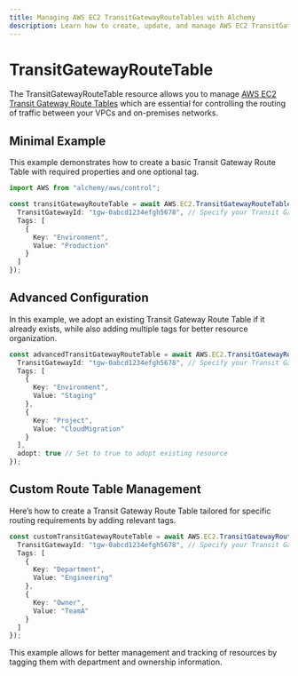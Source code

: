 ```yaml
---
title: Managing AWS EC2 TransitGatewayRouteTables with Alchemy
description: Learn how to create, update, and manage AWS EC2 TransitGatewayRouteTables using Alchemy Cloud Control.
---
```


# TransitGatewayRouteTable

The TransitGatewayRouteTable resource allows you to manage [AWS EC2 Transit Gateway Route Tables](https://docs.aws.amazon.com/ec2/latest/userguide/) which are essential for controlling the routing of traffic between your VPCs and on-premises networks.

## Minimal Example

This example demonstrates how to create a basic Transit Gateway Route Table with required properties and one optional tag.

```ts
import AWS from "alchemy/aws/control";

const transitGatewayRouteTable = await AWS.EC2.TransitGatewayRouteTable("myTransitGatewayRouteTable", {
  TransitGatewayId: "tgw-0abcd1234efgh5678", // Specify your Transit Gateway ID
  Tags: [
    {
      Key: "Environment",
      Value: "Production"
    }
  ]
});
```

## Advanced Configuration

In this example, we adopt an existing Transit Gateway Route Table if it already exists, while also adding multiple tags for better resource organization.

```ts
const advancedTransitGatewayRouteTable = await AWS.EC2.TransitGatewayRouteTable("advancedTransitGatewayRouteTable", {
  TransitGatewayId: "tgw-0abcd1234efgh5678", // Specify your Transit Gateway ID
  Tags: [
    {
      Key: "Environment",
      Value: "Staging"
    },
    {
      Key: "Project",
      Value: "CloudMigration"
    }
  ],
  adopt: true // Set to true to adopt existing resource
});
```

## Custom Route Table Management

Here’s how to create a Transit Gateway Route Table tailored for specific routing requirements by adding relevant tags.

```ts
const customTransitGatewayRouteTable = await AWS.EC2.TransitGatewayRouteTable("customTransitGatewayRouteTable", {
  TransitGatewayId: "tgw-0abcd1234efgh5678", // Specify your Transit Gateway ID
  Tags: [
    {
      Key: "Department",
      Value: "Engineering"
    },
    {
      Key: "Owner",
      Value: "TeamA"
    }
  ]
});
```

This example allows for better management and tracking of resources by tagging them with department and ownership information.